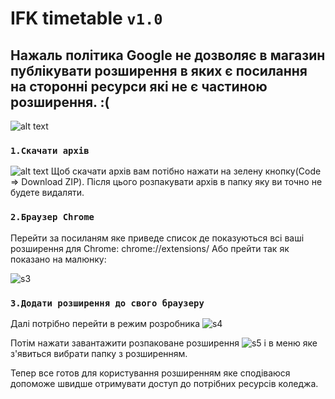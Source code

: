# IFK timetable `v1.0`
## Нажаль політика Google не дозволяє в магазин публікувати розширення в яких є посилання на сторонні ресурси які не є частиною розширення. :(

![alt text](https://raw.githubusercontent.com/maxbutcher1/maxbutcher1.github.io/main/photoForExtension/screen.png)

### `1.Скачати архів`

![alt text](https://raw.githubusercontent.com/maxbutcher1/maxbutcher1.github.io/main/photoForExtension/s2.png)
Щоб скачати архів вам потібно нажати на зелену кнопку(Code => Download ZIP). Після цього розпакувати архів в папку яку ви точно не будете видаляти.

### `2.Браузер Chrome`

Перейти за посиланям яке приведе список де показуються всі ваші розширення для Chrome: chrome://extensions/
Або прейти так як показано на малюнку:

![s3](https://raw.githubusercontent.com/maxbutcher1/maxbutcher1.github.io/main/photoForExtension/s3.png)

### `3.Додати розширення до свого браузеру`

Далі потрібно перейти в режим розробника
![s4](https://raw.githubusercontent.com/maxbutcher1/maxbutcher1.github.io/main/photoForExtension/s4.png)

Потім нажати завантажити розпаковане розширення
![s5](https://raw.githubusercontent.com/maxbutcher1/maxbutcher1.github.io/main/photoForExtension/s5.png)
і в меню яке з'явиться вибрати папку з розширенням.

Тепер все готов для користування розширенням яке сподіваюся допоможе швидше отримувати доступ до потрібних ресурсів коледжа.
